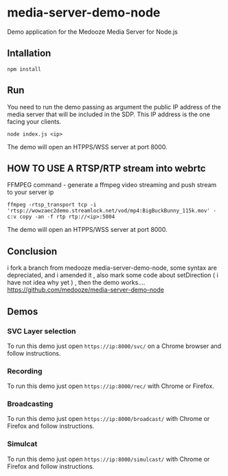 # media-server-demo-node
Demo application for the Medooze Media Server for Node.js

## Intallation
```
npm install
```

## Run
You need to run the demo passing as argument the public IP address of the media server that will be included in the SDP. This IP address is the one facing your clients.
```
node index.js <ip>
```

The demo will open an HTPPS/WSS server at port 8000. 

## HOW TO USE A RTSP/RTP stream into webrtc
FFMPEG command - generate a ffmpeg video streaming and push stream to your server ip
```
ffmpeg -rtsp_transport tcp -i 'rtsp://wowzaec2demo.streamlock.net/vod/mp4:BigBuckBunny_115k.mov' -c:v copy -an -f rtp rtp://<ip>:5004
```

The demo will open an HTPPS/WSS server at port 8000. 

## Conclusion
i fork a branch from medooze media-server-demo-node, some syntax are depreciated, and i amended it , 
also mark some code about setDirection ( i have not idea why yet )  , then the demo works....
https://github.com/medooze/media-server-demo-node

## Demos
### SVC Layer selection

To run this demo just open `https://ip:8000/svc/` on a Chrome browser and follow instructions.

### Recording

To run this demo just open `https://ip:8000/rec/` with Chrome or Firefox.

### Broadcasting

To run this demo just open `https://ip:8000/broadcast/` with Chrome or Firefox and follow instructions.

### Simulcat

To run this demo just open `https://ip:8000/simulcast/` with Chrome or Firefox and follow instructions.




